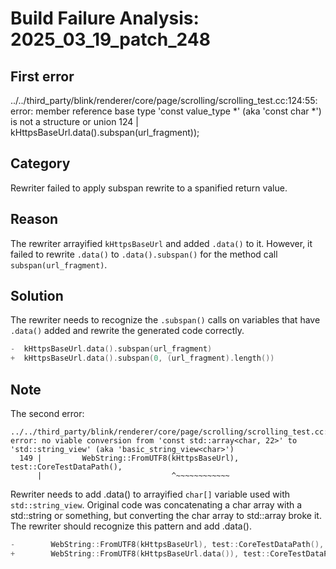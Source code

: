 # Build Failure Analysis: 2025_03_19_patch_248

## First error

../../third_party/blink/renderer/core/page/scrolling/scrolling_test.cc:124:55: error: member reference base type 'const value_type *' (aka 'const char *') is not a structure or union
  124 |                                   kHttpsBaseUrl.data().subspan(url_fragment));

## Category
Rewriter failed to apply subspan rewrite to a spanified return value.

## Reason
The rewriter arrayified `kHttpsBaseUrl` and added `.data()` to it. However, it failed to rewrite `.data()` to `.data().subspan()` for the method call `subspan(url_fragment)`.

## Solution
The rewriter needs to recognize the `.subspan()` calls on variables that have `.data()` added and rewrite the generated code correctly.

```c++
-  kHttpsBaseUrl.data().subspan(url_fragment)
+  kHttpsBaseUrl.data().subspan(0, (url_fragment).length())
```

## Note
The second error:
```
../../third_party/blink/renderer/core/page/scrolling/scrolling_test.cc:149:29: error: no viable conversion from 'const std::array<char, 22>' to 'std::string_view' (aka 'basic_string_view<char>')
  149 |         WebString::FromUTF8(kHttpsBaseUrl), test::CoreTestDataPath(),
      |                             ^~~~~~~~~~~~~
```

Rewriter needs to add .data() to arrayified `char[]` variable used with `std::string_view`. Original code was concatenating a char array with a std::string or something, but converting the char array to std::array broke it. The rewriter should recognize this pattern and add .data().
```c++
-        WebString::FromUTF8(kHttpsBaseUrl), test::CoreTestDataPath(),
+        WebString::FromUTF8(kHttpsBaseUrl.data()), test::CoreTestDataPath(),